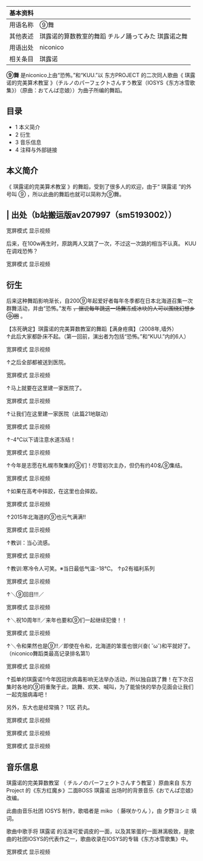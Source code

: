 |  **基本资料**  ||
|---|---|
|用语名称  |  ⑨舞   |
|其他表述  |  琪露诺的算数教室的舞蹈  チルノ踊ってみた  琪露诺之舞   |
|用语出处  |  niconico   |
|相关条目  |  琪露诺   |
  
**⑨舞** 是niconico上由“恐怖。”和“KUU.”以  东方PROJECT  的二次同人歌曲《  琪露诺的完美算术教室
》（チルノのパーフェクトさんすう教室（IOSYS《东方冰雪歌集》）（原曲：おてんば恋娘））为曲子所编的舞蹈。

##  目录

  * 1  本义简介 
  * 2  衍生 
  * 3  音乐信息 
  * 4  注释与外部链接 

##  本义简介

《  琪露诺的完美算术教室  》的舞蹈，受到了很多人的欢迎，由于“  琪露诺  ”的外号叫  ⑨  ，所以此曲的舞蹈也就可以简称为⑨舞。

|  出处（b站搬运版av207997（sm5193002））  
---  
  
宽屏模式  显示视频  
  
后来，在100w再生时，原跳两人又跳了一次，不过这一次跳的相当不认真。  KUU在调戏恐怖？

宽屏模式  显示视频

##  衍生

后来这种舞蹈影响渐长，自200⑨年起爱好者每年冬季都在日本北海道召集一次群舞活动，并由“恐怖。”发布
~~，据说每年跳这一场舞冻成冰块的人可以围绕幻想乡⑨圈~~ 。

【冻死确定】琪露诺的完美算数教室的舞蹈【满身疮痍】（2008年,墙外）  
↑此后大家都卧床不起。（第一回前，演出者为包括“恐怖。”和“KUU.”内的6人）

宽屏模式  显示视频

↑之后全部都被送到医院。

宽屏模式  显示视频

↑马上就要在这里建一家医院了。

宽屏模式  显示视频

↑让我们在这里建一家医院（此篇21地联动）

宽屏模式  显示视频

↑-4℃以下请注意水道冻结！

宽屏模式  显示视频

↑今年是志愿在札幌市聚集的⑨们！尽管初次主办，但仍有约40名⑨集结。

宽屏模式  显示视频

↑如果在高考中摔跤，在这里也会摔跤。

宽屏模式  显示视频

↑2015年北海道的⑨也元气满满!!

宽屏模式  显示视频

↑教训：当心流感。

宽屏模式  显示视频

↑教训:寒冷令人可笑。※当日最低气温:-18℃。  ↑p2有福利系列

宽屏模式  显示视频

↑＼⑨回目!!!／

宽屏模式  显示视频

↑＼祝10周年!!／来年也要和⑨们一起继续犯傻！！

宽屏模式  显示视频

↑＼令和果然也是⑨!!／即使在令和，北海道的笨蛋也很兴奋( ˘ω˘)和平就好了。（niconico舞蹈类最高记录排名第1）

宽屏模式  显示视频

↑孤单的琪露诺!!今年因冠状病毒影响无法举办活动，所以独自跳了舞！在下次召集时各地的⑨将重聚于此，跳舞、欢笑、喊叫，为了能愉快的举办见面会让我们一起克服病毒吧！  
  
另外，东大也是经常搞？  11区  药丸。

宽屏模式  显示视频

宽屏模式  显示视频

宽屏模式  显示视频

##  音乐信息

琪露诺的完美算数教室  （  チルノのパーフェクトさんすう教室  ）原曲来自  东方Project  的《东方红魔乡》二面BOSS  琪露诺
出场时的背景音乐《おでんぱ恋娘》改编。

此曲由音乐社团  IOSYS  制作，歌唱者是  miko  （  藤咲かりん  ），由  夕野ヨシミ  填词。

歌曲中歌手将  琪露诺  的活泼可爱调皮的一面，以及其笨蛋的一面淋漓极致，是歌曲的社团IOSYS的代表作之一，歌曲收录在IOSYS的专辑《东方冰雪歌集》中。

宽屏模式  显示视频